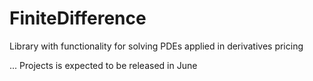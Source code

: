 # FiniteDifference
Library with functionality for solving PDEs applied in derivatives pricing

... Projects is expected to be released in June
